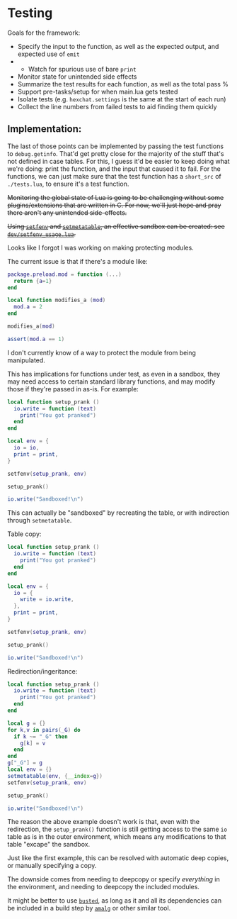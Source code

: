# Testing

Goals for the framework:

- Specify the input to the function, as well as the expected output, and expected use of `emit`
- - Watch for spurious use of bare `print`
- Monitor state for unintended side effects
- Summarize the test results for each function, as well as the total pass %
- Support pre-tasks/setup for when main.lua gets tested
- Isolate tests (e.g. `hexchat.settings` is the same at the start of each run)
- Collect the line numbers from failed tests to aid finding them quickly

## Implementation:

The last of those points can be implemented by passing the test functions to `debug.getinfo`. That'd get pretty close for the majority of the stuff that's not defined in case tables. For this, I guess it'd be easier to keep doing what we're doing: print the function, and the input that caused it to fail. For the functions, we can just make sure that the test function has a `short_src` of `./tests.lua`, to ensure it's a test function.

<del>Monitoring the global state of Lua is going to be challenging without some plugins/extensions that are written in C. For now, we'll just hope and pray there aren't any unintended side-effects.</del>

<del>Using [`setfenv`] and [`setmetatable`], an effective sandbox can be created: see [`dev/setfenv_usage.lua`](./dev/setfev_usage.lua).</del>

Looks like I forgot I was working on making protecting modules.

The current issue is that if there's a module like:

```lua
package.preload.mod = function (...)
  return {a=1}
end

local function modifies_a (mod)
  mod.a = 2
end

modifies_a(mod)

assert(mod.a == 1)
```

I don't currently know of a way to protect the module from being manipulated.

This has implications for functions under test, as even in a sandbox, they may need access to certain standard library functions, and may modify those if they're passed in as-is. For example:

```lua
local function setup_prank ()
  io.write = function (text)
    print("You got pranked")
  end
end

local env = {
  io = io,
  print = print,
}

setfenv(setup_prank, env)

setup_prank()

io.write("Sandboxed!\n")
```

This can actually be "sandboxed" by recreating the table, or with indirection through `setmetatable`.

Table copy:

```lua
local function setup_prank ()
  io.write = function (text)
    print("You got pranked")
  end
end

local env = {
  io = {
    write = io.write,
  },
  print = print,
}

setfenv(setup_prank, env)

setup_prank()

io.write("Sandboxed!\n")
```

Redirection/ingeritance:

```lua
local function setup_prank ()
  io.write = function (text)
    print("You got pranked")
  end
end

local g = {}
for k,v in pairs(_G) do
  if k ~= "_G" then
    g[k] = v
  end
end
g["_G"] = g
local env = {}
setmetatable(env, {__index=g})
setfenv(setup_prank, env)

setup_prank()

io.write("Sandboxed!\n")
```

The reason the above example doesn't work is that, even with the redirection, the `setup_prank()` function is still getting access to the same `io` table as is in the outer environment, which means any modifications to that table "excape" the sandbox.

Just like the first example, this can be resolved with automatic deep copies, or manually specifying a copy.

The downside comes from needing to deepcopy or specify _everything_ in the environment, and needing to deepcopy the included modules.

It might be better to use [`busted`], as long as it and all its dependencies can be included in a build step by [`amalg`] or other similar tool.

[`setfenv`]: <https://www.lua.org/manual/5.1/manual.html#pdf-setfenv> "setfenv() function in Lua 5.1 docs"
[`setmetatable`]: <https://www.lua.org/manual/5.1/manual.html#pdf-setmetatable> "setmetatable() function in Lua 5.1 docs"
[`busted`]: <https://olivinelabs.com/busted/> "busted docs"
[`amalg`]: <https://github.com/siffiejoe/lua-amalg> "lua-amalg on GitHub"
